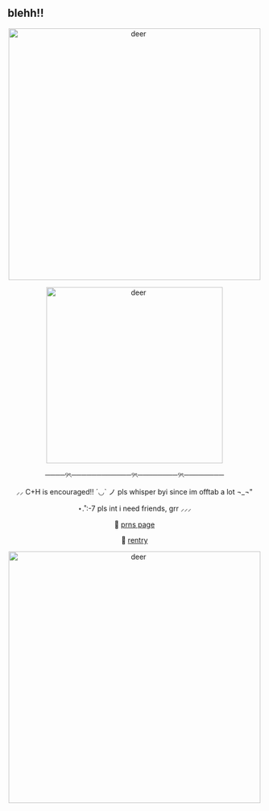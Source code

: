 ## blehh!!
<p align="center">
  <img src="https://64.media.tumblr.com/d28d8146e48e6fb62f94519e04f72a67/1308d9e078ff6f3d-9f/s500x750/d3c09c0ec433838fccaa730d17decfdaa0085c53.pnj" alt="deer" width="500" />
</p>
<p align="center">
  <img src="https://i.pinimg.com/736x/e2/15/05/e2150542397d82a457b2395ac7f8f5d7.jpg" alt="deer" width="350" />
</p>
  <p align="center">
────୨ৎ────────────୨ৎ────────୨ৎ────────
  <p align="center">
⸝⸝ C+H is encouraged!! ´◡` ノ pls whisper byi since im offtab a lot ¬_¬"
    <p align="center">
⋆.˚:-7 pls int i need friends, grr ⸝⸝⸝
<p align="center">
  🧷 <a href="https://en.pronouns.page/@deeryvo1" target="_blank">prns page</a>
</p>
<p align="center">
  🔗 <a href="https://rentry.co/deeryvosstuff" target="_blank">rentry</a>
</p>
<p align="center">
  <img src="https://64.media.tumblr.com/d28d8146e48e6fb62f94519e04f72a67/1308d9e078ff6f3d-9f/s500x750/d3c09c0ec433838fccaa730d17decfdaa0085c53.pnj" alt="deer" width="500" />
</p>
